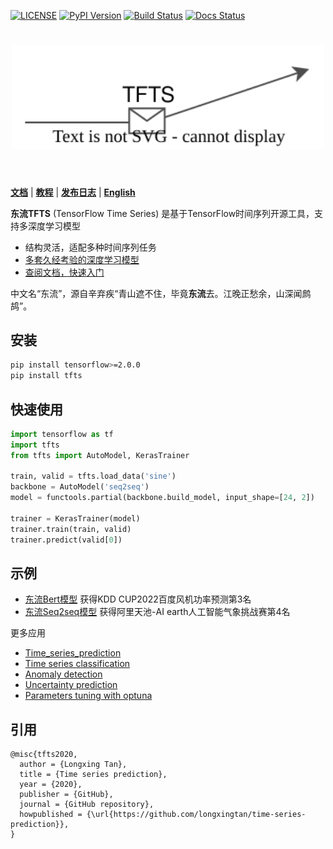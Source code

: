 [license-image]: https://img.shields.io/badge/License-MIT-blue.svg
[license-url]: https://opensource.org/licenses/MIT
[pypi-image]: https://badge.fury.io/py/tfts.svg
[pypi-url]: https://pypi.python.org/pypi/tfts
[build-image]: https://github.com/LongxingTan/Time-series-prediction/actions/workflows/test.yml/badge.svg?branch=master
[build-url]: https://github.com/LongxingTan/Time-series-prediction/actions/workflows/test.yml?query=branch%3Amaster
[docs-image]: https://readthedocs.org/projects/time-series-prediction/badge/?version=latest
[docs-url]: https://time-series-prediction.readthedocs.io/en/latest/

[![LICENSE][license-image]][license-url]
[![PyPI Version][pypi-image]][pypi-url]
[![Build Status][build-image]][build-url]
[![Docs Status][docs-image]][docs-url]

<h1 align="center">
<img src="./docs/source/_static/logo.svg" width="500" align=center/>
</h1><br>

**[文档](https://time-series-prediction.readthedocs.io)** | **[教程](https://time-series-prediction.readthedocs.io/en/latest/tutorials.html)** | **[发布日志](https://time-series-prediction.readthedocs.io/en/latest/CHANGELOG.html)** | **[English](https://github.com/LongxingTan/Time-series-prediction/blob/master/README.md)**

**东流TFTS** (TensorFlow Time Series) 是基于TensorFlow时间序列开源工具，支持多深度学习模型

- 结构灵活，适配多种时间序列任务
- [多套久经考验的深度学习模型](./examples)
- [查阅文档，快速入门](https://time-series-prediction.readthedocs.io)

中文名“东流”，源自辛弃疾“青山遮不住，毕竟**东流**去。江晚正愁余，山深闻鹧鸪”。

## 安装
``` bash
pip install tensorflow>=2.0.0
pip install tfts
```


## 快速使用
``` python
import tensorflow as tf
import tfts
from tfts import AutoModel, KerasTrainer

train, valid = tfts.load_data('sine')
backbone = AutoModel('seq2seq')
model = functools.partial(backbone.build_model, input_shape=[24, 2])

trainer = KerasTrainer(model)
trainer.train(train, valid)
trainer.predict(valid[0])
```


## 示例
- [东流Bert模型](https://github.com/LongxingTan/KDDCup2022-Baidu) 获得KDD CUP2022百度风机功率预测第3名
- [东流Seq2seq模型](https://github.com/LongxingTan/Data-competitions/tree/master/tianchi-enso-prediction) 获得阿里天池-AI earth人工智能气象挑战赛第4名

更多应用
- [Time_series_prediction](./examples/run_prediction.py)
- [Time series classification](./examples/run_classification.py)
- [Anomaly detection](./examples/run_anomaly.py)
- [Uncertainty prediction](./examples/run_uncertrainty.py)
- [Parameters tuning with optuna](examples/run_optuna_tune.py)


## 引用

```
@misc{tfts2020,
  author = {Longxing Tan},
  title = {Time series prediction},
  year = {2020},
  publisher = {GitHub},
  journal = {GitHub repository},
  howpublished = {\url{https://github.com/longxingtan/time-series-prediction}},
}
```
